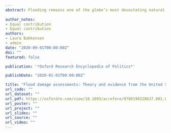 ```yaml
---
abstract: Flooding remains one of the globe’s most devastating natural hazards and a leading driver of natural disaster losses across many countries, including the United States. As such, a rich and growing literature aims to better understand, model, and assess flood losses. Several major theoretical and empirical themes emerge from the literature. Fundamental to the flood damage assessment literature are definitions of flood damage, including a typology of flood damage, such as direct and indirect losses. In addition, the literature theoretically and empirically assesses major determinants of flood damage including hydrological factors, measurement of the physical features in harm’s way, as well as understanding and modeling protective activities, such as flood risk mitigation and adaptation, that all co-determine the overall flood losses. From there, common methods to quantify flood damage take these factors as inputs, modeling hydrological risk, exposure, and vulnerability into quantifiable flood loss estimates through a flood damage function, and include both ex ante expected loss assessments and ex post event-specific analyses. To do so, high-quality data are key across all model steps and can be found across a variety of sources. Early 21st-century advancements in spatial data and remote sensing push the literature forward. While topics and themes apply more generally to flood damage across the globe, examples from the United States illustrate key topics. Understanding main themes and insights in this important research area is critical for researchers, policy-makers, and practitioners to better understand, utilize, and extend existing flood damage assessment literatures in order to lessen or even prevent future tragedy.
  
author_notes:
- Equal contribution
- Equal contribution
authors:
- Laura Bakkensen
- admin
date: "2020-09-01T00:00:00Z"
doi: ""
featured: false

publication: '*Oxford Research Encyclopedia of Politics*'

publishDate: "2020-01-01T00:00:00Z"

title: "Flood damage assessments: Theory and evidence from the United States"
url_code: ""
url_dataset: ""
url_pdf: https://oxfordre.com/view/10.1093/acrefore/9780190228637.001.0001/acrefore-9780190228637-e-1548
url_poster: ""
url_project: ""
url_slides: ""
url_source: ""
url_video: ""
---
```

